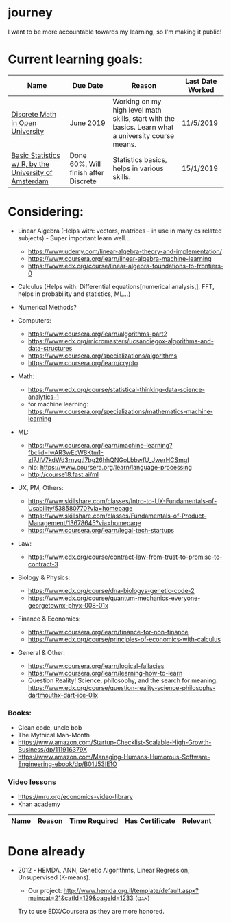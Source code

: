 # journey
I want to be more accountable towards my learning, so I'm making it public!



# Current learning goals:

|Name|Due Date|Reason|Last Date Worked|
|---|---|---|---|
|[Discrete Math in Open University](https://www.openu.ac.il/courses/20476.htm)|June 2019|Working on my high level math skills, start with the basics. Learn what a university course means. | 11/5/2019|
|[Basic Statistics w/ R, by the University of Amsterdam](https://www.coursera.org/learn/basic-statistics?specialization=social-science)|Done 60%, Will finish after Discrete|Statistics basics, helps in various skills.|15/1/2019|

# Considering:


- Linear Algebra (Helps with: vectors, matrices - in use in many cs related subjects) - Super important learn well...
  - https://www.udemy.com/linear-algebra-theory-and-implementation/
  - https://www.coursera.org/learn/linear-algebra-machine-learning
  - https://www.edx.org/course/linear-algebra-foundations-to-frontiers-0
  
- Calculus (Helps with: Differential equations[numerical analysis,], FFT, helps in probability and statistics, ML...)
- Numerical Methods?
- Computers: 
  - https://www.coursera.org/learn/algorithms-part2
  - https://www.edx.org/micromasters/ucsandiegox-algorithms-and-data-structures
  - https://www.coursera.org/specializations/algorithms
  - https://www.coursera.org/learn/crypto
- Math:
  - https://www.edx.org/course/statistical-thinking-data-science-analytics-1
  - for machine learning:
    https://www.coursera.org/specializations/mathematics-machine-learning
- ML:
  - https://www.coursera.org/learn/machine-learning?fbclid=IwAR3wEcW8Ktm1-zI7JIV7kdWd3rnyqtl7bg26hhQNGoLbbwfU_JwerHCSmgI
  - nlp: https://www.coursera.org/learn/language-processing
  - http://course18.fast.ai/ml
- UX, PM, Others:
  - https://www.skillshare.com/classes/Intro-to-UX-Fundamentals-of-Usability/538580770?via=homepage
  - https://www.skillshare.com/classes/Fundamentals-of-Product-Management/13678645?via=homepage
  - https://www.coursera.org/learn/legal-tech-startups
- Law:
  - https://www.edx.org/course/contract-law-from-trust-to-promise-to-contract-3
- Biology & Physics:
  - https://www.edx.org/course/dna-biologys-genetic-code-2
  - https://www.edx.org/course/quantum-mechanics-everyone-georgetownx-phyx-008-01x
- Finance & Economics:
  - https://www.coursera.org/learn/finance-for-non-finance
  - https://www.edx.org/course/principles-of-economics-with-calculus
- General & Other:
  - https://www.coursera.org/learn/logical-fallacies
  - https://www.coursera.org/learn/learning-how-to-learn
  - Question Reality! Science, philosophy, and the search for meaning: https://www.edx.org/course/question-reality-science-philosophy-dartmouthx-dart-ice-01x
  
### Books:
- Clean code, uncle bob
- The Mythical Man-Month
- https://www.amazon.com/Startup-Checklist-Scalable-High-Growth-Business/dp/111916379X
- https://www.amazon.com/Managing-Humans-Humorous-Software-Engineering-ebook/dp/B01J53IE1O

### Video lessons
- https://mru.org/economics-video-library
- Khan academy

|Name|Reason|Time Required|Has Certificate|Relevant|
|---|---|---|---|---|

# Done already
- 2012 - HEMDA, ANN, Genetic Algorithms, Linear Regression, Unsupervised (K-means).
  - Our project: http://www.hemda.org.il/template/default.aspx?maincat=21&catId=129&pageId=1233 (אגם)
  
  Try to use EDX/Coursera as they are more honored.
